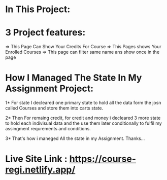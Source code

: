 # In This Project:

# 3 Project features:

=> This Page Can Show Your Credits For Course
=> This Pages shows Your Enrolled Courses
=> This page can filter same name ans show once in the page

# How I Managed The State In My Assignment Project:

1\* For state I decleared one primary state to hold all the data form the josn called Courses and store them into carts state.

2\* Then For remaing credit, for credit and money i decleared 3 more state to hold each indivisual data and the use them later conditionally to fulfil my assingment requrements and conditions.

3\* That's how i maneged All the state in my Assignment. Thanks...

# Live Site Link : https://course-regi.netlify.app/
